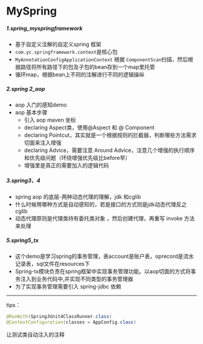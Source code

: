 # MySpring
##### 1.spring_myspringframework

- 基于自定义注解的自定义spring 框架
- `com.yc.springframework.context`是核心包
- `MyAnnotationConfigApplicationContext` 根据 `ComponentScan`扫描，然后根据路径将所有路径下的包及子包的bean存到一个map里托管
- 循环map，根据bean上不同的注解进行不同的逻辑操纵

##### 2.spring 2_aop

- aop 入门的感知demo
- aop 基本步骤
  - 引入 aop maven 坐标
  - declaring Aspect类，使用@Aspect 和 @ Component
  - declaring Pointcut，其实就是一个根据规则的拦截器，判断哪些方法需求切面来注入增强
  - declaring Advice，需要注意 Around Advice，注意几个增强的执行顺序和优先级问题（环绕增强优先级比before早）
  - 增强里是真正的需要加入的逻辑代码

##### 3.spring3、4

- spring aop 的底层-两种动态代理的理解，jdk 和cglib
- 什么时候用哪种方式是自动感知的，若是接口的方式则是jdk动态代理反之cglib
- 动态代理原则是代理类持有委托类对象 ，然后创建代理，再重写 invoke 方法来处理

##### 5.spring5_tx
- 这个demo是学习spring的事务管理，表account是账户表，oprecord是流水记录表，sql文件在resources下
- Spring-tx模块负责在spring框架中实现事务管理功能。以aop切面的方式将事务注入到业务代码中,并实现不同类型的事务管理器
- 为了实现事务管理需要引入 spring-jdbc 依赖
----------
tips：

```java
@RunWith(SpringJUnit4ClassRunner.class)
@ContextConfiguration(classes = AppConfig.class)
```

让测试类自动注入的注释